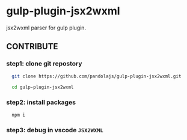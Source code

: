 # gulp-plugin-jsx2wxml

jsx2wxml parser for gulp plugin.

## CONTRIBUTE

### step1: clone git repostory

```bash
  git clone https://github.com/pandolajs/gulp-plugin-jsx2wxml.git

  cd gulp-plugin-jsx2wxml
```

### step2: install packages

```bash
  npm i
```

### step3: debug in vscode `JSX2WXML`
